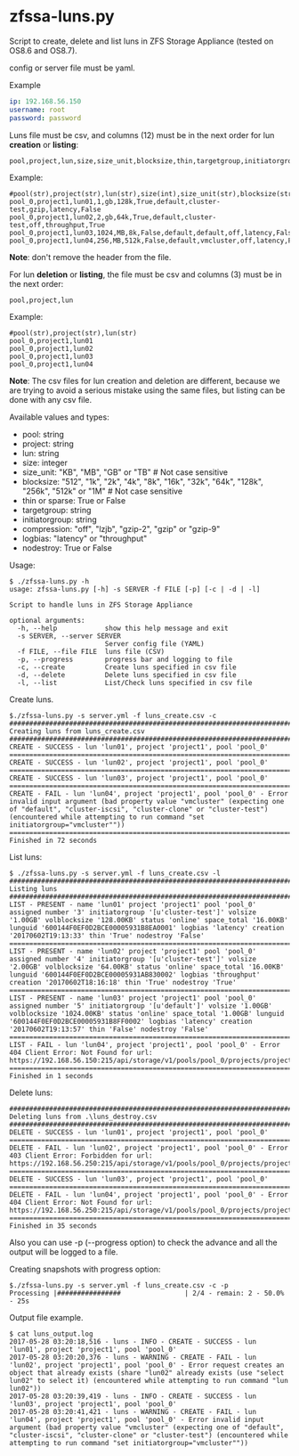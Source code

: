 zfssa-luns.py
==============

Script to create, delete and list luns in ZFS Storage Appliance (tested on OS8.6 and OS8.7).

config or server file must be yaml.

Example

```yml
ip: 192.168.56.150
username: root
password: password
```

Luns file must be csv, and columns (12) must be in the next order for lun **creation** or **listing**:

```text
pool,project,lun,size,size_unit,blocksize,thin,targetgroup,initiatorgroup,compression,logbias,nodestroy
```

Example:

```text
#pool(str),project(str),lun(str),size(int),size_unit(str),blocksize(str),thin(bool),targetgrp(str),initiatorgrp(str),compression(str),logbias(str),nodestroy(bool)
pool_0,project1,lun01,1,gb,128k,True,default,cluster-test,gzip,latency,False
pool_0,project1,lun02,2,gb,64k,True,default,cluster-test,off,throughput,True
pool_0,project1,lun03,1024,MB,8k,False,default,default,off,latency,False
pool_0,project1,lun04,256,MB,512k,False,default,vmcluster,off,latency,False
```

**Note**: don't remove the header from the file.

For lun **deletion** or **listing**, the file must be csv and columns (3) must be in the next order:

```text
pool,project,lun
```

Example:

```text
#pool(str),project(str),lun(str)
pool_0,project1,lun01
pool_0,project1,lun02
pool_0,project1,lun03
pool_0,project1,lun04
```

**Note**: The csv files for lun creation and deletion are different, because we are trying to avoid a serious mistake using the same files, but listing can be done with any csv file.

Available values and types:

* pool: string
* project: string
* lun: string
* size: integer
* size_unit: "KB", "MB", "GB" or "TB" # Not case sensitive
* blocksize: "512", "1k", "2k", "4k", "8k", "16k", "32k", "64k", "128k", "256k", "512k" or "1M" # Not case sensitive
* thin or sparse: True or False
* targetgroup: string
* initiatorgroup: string
* compression: "off", "lzjb", "gzip-2", "gzip" or "gzip-9"
* logbias: "latency" or "throughput"
* nodestroy: True or False

Usage:

```text
$ ./zfssa-luns.py -h
usage: zfssa-luns.py [-h] -s SERVER -f FILE [-p] [-c | -d | -l]

Script to handle luns in ZFS Storage Appliance

optional arguments:
  -h, --help            show this help message and exit
  -s SERVER, --server SERVER
                        Server config file (YAML)
  -f FILE, --file FILE  luns file (CSV)
  -p, --progress        progress bar and logging to file
  -c, --create          Create luns specified in csv file
  -d, --delete          Delete luns specified in csv file
  -l, --list            List/Check luns specified in csv file
```

Create luns.

```text
$./zfssa-luns.py -s server.yml -f luns_create.csv -c
###############################################################################
Creating luns from luns_create.csv
###############################################################################
CREATE - SUCCESS - lun 'lun01', project 'project1', pool 'pool_0'
===============================================================================
CREATE - SUCCESS - lun 'lun02', project 'project1', pool 'pool_0'
===============================================================================
CREATE - SUCCESS - lun 'lun03', project 'project1', pool 'pool_0'
===============================================================================
CREATE - FAIL - lun 'lun04', project 'project1', pool 'pool_0' - Error invalid input argument (bad property value "vmcluster" (expecting one of "default", "cluster-iscsi", "cluster-clone" or "cluster-test") (encountered while attempting to run command "set initiatorgroup="vmcluster""))
===============================================================================
Finished in 72 seconds
```

List luns:

```text
$ ./zfssa-luns.py -s server.yml -f luns_create.csv -l
###############################################################################
Listing luns
###############################################################################
LIST - PRESENT - name 'lun01' project 'project1' pool 'pool_0' assigned number '3' initiatorgroup '[u'cluster-test']' volsize '1.00GB' volblocksize '128.00KB' status 'online' space_total '16.00KB' lunguid '600144F0EF0D2BCE00005931B8EA0001' logbias 'latency' creation '20170602T19:13:33' thin 'True' nodestroy 'False'
===============================================================================
LIST - PRESENT - name 'lun02' project 'project1' pool 'pool_0' assigned number '4' initiatorgroup '[u'cluster-test']' volsize '2.00GB' volblocksize '64.00KB' status 'online' space_total '16.00KB' lunguid '600144F0EF0D2BCE00005931AB830002' logbias 'throughput' creation '20170602T18:16:18' thin 'True' nodestroy 'True'
===============================================================================
LIST - PRESENT - name 'lun03' project 'project1' pool 'pool_0' assigned number '5' initiatorgroup '[u'default']' volsize '1.00GB' volblocksize '1024.00KB' status 'online' space_total '1.00GB' lunguid '600144F0EF0D2BCE00005931B8FF0002' logbias 'latency' creation '20170602T19:13:57' thin 'False' nodestroy 'False'
===============================================================================
LIST - FAIL - lun 'lun04', project 'project1', pool 'pool_0' - Error 404 Client Error: Not Found for url: https://192.168.56.150:215/api/storage/v1/pools/pool_0/projects/project1/luns/lun04
===============================================================================
Finished in 1 seconds
```

Delete luns:

```text
###############################################################################
Deleting luns from .\luns_destroy.csv
###############################################################################
DELETE - SUCCESS - lun 'lun01', project 'project1', pool 'pool_0'
===============================================================================
DELETE - FAIL - lun 'lun02', project 'project1', pool 'pool_0' - Error 403 Client Error: Forbidden for url: https://192.168.56.250:215/api/storage/v1/pools/pool_0/projects/project1/luns/lun02
===============================================================================
DELETE - SUCCESS - lun 'lun03', project 'project1', pool 'pool_0'
===============================================================================
DELETE - FAIL - lun 'lun04', project 'project1', pool 'pool_0' - Error 404 Client Error: Not Found for url: https://192.168.56.250:215/api/storage/v1/pools/pool_0/projects/project1/luns/lun04
===============================================================================
Finished in 35 seconds
```

Also you can use -p (--progress option) to check the advance and all the output will be logged to a file.

Creating snapshots with progress option:

```text
$./zfssa-luns.py -s server.yml -f luns_create.csv -c -p
Processing |################                | 2/4 - remain: 2 - 50.0% - 25s
```

Output file example.

```text
$ cat luns_output.log
2017-05-28 03:20:18,516 - luns - INFO - CREATE - SUCCESS - lun 'lun01', project 'project1', pool 'pool_0'
2017-05-28 03:20:20,376 - luns - WARNING - CREATE - FAIL - lun 'lun02', project 'project1', pool 'pool_0' - Error request creates an object that already exists (share "lun02" already exists (use "select lun02" to select it) (encountered while attempting to run command "lun lun02"))
2017-05-28 03:20:39,419 - luns - INFO - CREATE - SUCCESS - lun 'lun03', project 'project1', pool 'pool_0'
2017-05-28 03:20:41,421 - luns - WARNING - CREATE - FAIL - lun 'lun04', project 'project1', pool 'pool_0' - Error invalid input argument (bad property value "vmcluster" (expecting one of "default", "cluster-iscsi", "cluster-clone" or "cluster-test") (encountered while attempting to run command "set initiatorgroup="vmcluster""))
```
